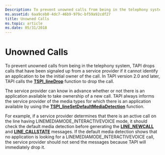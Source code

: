 ```yaml
---
Description: To prevent unowned calls from being in the telephony system, TAPI drops calls that have been signaled up from a service provider if it cannot identify an application to be the initial owner of the call.
ms.assetid: 6aa9ceb8-4dc7-46b9-979c-bf59a92cdf27
title: Unowned Calls
ms.topic: article
ms.date: 05/31/2018
---
```


# Unowned Calls

To prevent unowned calls from being in the telephony system, TAPI drops calls that have been signaled up from a service provider if it cannot identify an application to be the initial owner of the call. In TAPI version 2.0 and later, TAPI calls the [**TSPI\_lineDrop**](https://msdn.microsoft.com/en-us/library/ms725543(v=VS.85).aspx) function to drop the call.

The service provider can know in advance whether or not there is an application available to take ownership of a new call. TAPI always informs the service provider of the media types for which there is an application available by using the [**TSPI\_lineSetDefaultMediaDetection**](https://msdn.microsoft.com/en-us/library/ms725601(v=VS.85).aspx) function.

For example, if a service provider determines that there is an active call on the line having LINEMEDIAMODE\_INTERACTIVEVOICE mode, it should check the default media detection before generating the [**LINE\_NEWCALL**](line-newcall.md) and [**LINE\_CALLSTATE**](https://docs.microsoft.com/previous-versions/windows/desktop/legacy/ms725219(v=vs.85)) messages. If the default media detection shows that no application is looking for a LINEMEDIAMODE\_INTERACTIVEVOICE call, the service provider should not send the messages because TAPI will immediately drop it.

 

 



